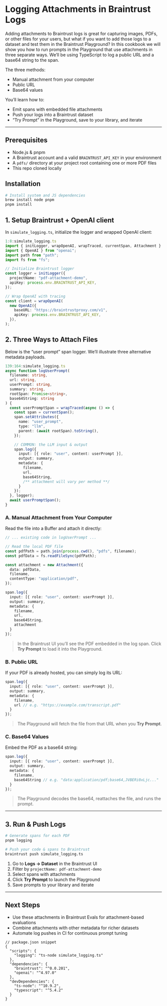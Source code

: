 # Logging Attachments in Braintrust Logs

Adding attachments to Braintrust logs is great for capturing images, PDFs, or other files for your users, but what if you want to add those logs to a dataset and test them in the Braintrust Playground? In this cookbook we will show you how to run prompts in the Playground that use attachments in three separate ways. We’ll be using TypeScript to log a public URL and a base64 string to the span.

The three methods:
- Manual attachment from your computer  
- Public URL  
- Base64 values  

You’ll learn how to:
- Emit spans with embedded file attachments  
- Push your logs into a Braintrust dataset  
- “Try Prompt” in the Playground, save to your library, and iterate  

---

## Prerequisites

- Node.js & pnpm 
- A Braintrust account and a valid `BRAINTRUST_API_KEY` in your environment  
- A `pdfs/` directory at your project root containing one or more PDF files  
- This repo cloned locally  

## Installation

```bash
# Install system and JS dependencies
brew install node pnpm
pnpm install
```

## 1. Setup Braintrust + OpenAI client

In `simulate_logging.ts`, initialize the logger and wrapped OpenAI client:

```typescript
1:8:simulate_logging.ts
import { initLogger, wrapOpenAI, wrapTraced, currentSpan, Attachment } from "braintrust";
import { OpenAI } from "openai";
import path from "path";
import fs from "fs";

// Initialize Braintrust logger
const logger = initLogger({
  projectName: "pdf-attachment-demo",
  apiKey: process.env.BRAINTRUST_API_KEY,
});

// Wrap OpenAI with tracing
const client = wrapOpenAI(
  new OpenAI({
    baseURL: "https://braintrustproxy.com/v1",
    apiKey: process.env.BRAINTRUST_API_KEY,
  }),
);
```

## 2. Three Ways to Attach Files

Below is the “user prompt” span logger. We’ll illustrate three alternative metadata payloads.

```typescript
139:164:simulate_logging.ts
async function logUserPrompt(
  filename: string,
  url: string,
  userPrompt: string,
  summary: string,
  rootSpan: Promise<string>,
  base64String: string
) {
  const userPromptSpan = wrapTraced(async () => {
    const span = currentSpan();
    span.setAttributes({
      name: "user_prompt",
      type: "llm",
      parent: (await rootSpan).toString(),
    });

    // COMMON: the LLM input & output
    span.log({
      input: [{ role: "user", content: userPrompt }],
      output: summary,
      metadata: {
        filename,
        url,
        base64String,
        /** attachment will vary per method **/
      }
    });
  }, logger);
  await userPromptSpan();
}
```

### A. Manual Attachment from Your Computer

Read the file into a Buffer and attach it directly:

```typescript
// ... existing code in logUserPrompt ...

// Read the local PDF file
const pdfPath = path.join(process.cwd(), "pdfs", filename);
const pdfData = fs.readFileSync(pdfPath);

const attachment = new Attachment({
  data: pdfData,
  filename,
  contentType: "application/pdf",
});

span.log({
  input: [{ role: "user", content: userPrompt }],
  output: summary,
  metadata: {
    filename,
    url,
    base64String,
    attachment
  }
});
```

> In the Braintrust UI you’ll see the PDF embedded in the log span. Click **Try Prompt** to load it into the Playground.

### B. Public URL

If your PDF is already hosted, you can simply log its URL:

```typescript
span.log({
  input: [{ role: "user", content: userPrompt }],
  output: summary,
  metadata: {
    filename,
    url // e.g. "https://example.com/transcript.pdf"
  }
});
```

> The Playground will fetch the file from that URL when you **Try Prompt**.

### C. Base64 Values

Embed the PDF as a base64 string:

```typescript
span.log({
  input: [{ role: "user", content: userPrompt }],
  output: summary,
  metadata: {
    filename,
    base64String // e.g. "data:application/pdf;base64,JVBERi0xLjc..."
  }
});
```

> The Playground decodes the base64, reattaches the file, and runs the prompt.

---

## 3. Run & Push Logs

```bash
# Generate spans for each PDF
pnpm logging

# Push your code & spans to Braintrust
braintrust push simulate_logging.ts
```

1. Go to **Logs → Dataset** in the Braintrust UI  
2. Filter by `projectName: pdf-attachment-demo`  
3. Select spans with attachments  
4. Click **Try Prompt** to launch the Playground  
5. Save prompts to your library and iterate  

---

## Next Steps

- Use these attachments in Braintrust Evals for attachment-based evaluations  
- Combine attachments with other metadata for richer datasets  
- Automate log pushes in CI for continuous prompt tuning  

```jsonc
// package.json snippet
{
  "scripts": {
    "logging": "ts-node simulate_logging.ts"
  },
  "dependencies": {
    "braintrust": "^0.0.201",
    "openai": "^4.97.0"
  },
  "devDependencies": {
    "ts-node": "^10.9.2",
    "typescript": "^5.4.2"
  }
}
```
